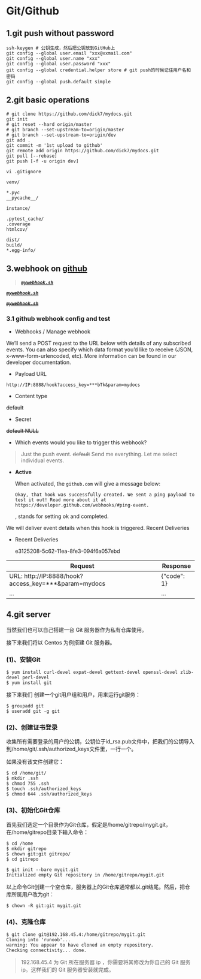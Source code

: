 # Git/Github

## 1.git push without password
```
ssh-keygen # 公钥生成，然后把公钥放到GitHub上
git config --global user.email "xxx@xxmail.com"
git config --global user.name "xxx"
git config --global user.password "xxx"
git config --global credential.helper store # git push的时候记住用户名和密码
git config --global push.default simple
```

## 2.git basic operations
```
# git clone https://github.com/dick7/mydocs.git
git init 
# git reset --hard origin/master
# git branch --set-upstream-to=origin/master
# git branch --set-upstream-to=origin/dev
git add .
git commit -m '1st upload to github'
git remote add origin https://github.com/dick7/mydocs.git
git pull [--rebase]
git push [-f -u origin dev]
```
`vi .gitignore`
```
venv/

*.pyc
__pycache__/

instance/

.pytest_cache/
.coverage
htmlcov/

dist/
build/
*.egg-info/
```
## 3.webhook on [github](https://github.com/dick7/mydocs)

> [***`mywebhook.sh`***](/server/linux-shell/#2git-webhook)

~~[***`mywebhook.sh`***](https://dick7.github.io/mydocs/linux-shell/#2git-webhook)~~

~~[***`mywebhook.sh`***](http://doc.ztloadfield.com:8500/linux-shell/#2git-webhook)~~

### 3.1 github webhook config and test

- Webhooks / Manage webhook

We’ll send a POST request to the URL below with details of any subscribed events. You can also specify which data format you’d like to receive (JSON, x-www-form-urlencoded, etc). More information can be found in our developer documentation.

- Payload URL
```
http://IP:8888/hook?access_key=***bTk&param=mydocs
```

- Content type

~~default~~

- Secret

~~default NULL~~

- Which events would you like to trigger this webhook?

>  Just the push event. ~~default~~
>  Send me everything.
>  Let me select individual events.

- **Active**

    When activated, the `github.com` will give a message below:
    ```
    Okay, that hook was successfully created. We sent a ping payload to test it out! Read more about it at https://developer.github.com/webhooks/#ping-event.
    ```
    , stands for setting ok and completed.

We will deliver event details when this hook is triggered.
Recent Deliveries

- Recent Deliveries

    e3125208-5c62-11ea-8fe3-094f6a057ebd

|**Request**|**Response**|
|-------|--------|
|URL: http://IP:8888/hook?access_key=***&param=mydocs| {"code": 1}  |
|...|...|

## 4.git server

当然我们也可以自己搭建一台 Git 服务器作为私有仓库使用。

接下来我们将以 Centos 为例搭建 Git 服务器。

### (1)、安装Git
```
$ yum install curl-devel expat-devel gettext-devel openssl-devel zlib-devel perl-devel
$ yum install git
```
接下来我们 创建一个git用户组和用户，用来运行git服务：
```
$ groupadd git
$ useradd git -g git
```
### (2)、创建证书登录

收集所有需要登录的用户的公钥，公钥位于id_rsa.pub文件中，把我们的公钥导入到/home/git/.ssh/authorized_keys文件里，一行一个。

如果没有该文件创建它：
```
$ cd /home/git/
$ mkdir .ssh
$ chmod 755 .ssh
$ touch .ssh/authorized_keys
$ chmod 644 .ssh/authorized_keys
```
### (3)、初始化Git仓库

首先我们选定一个目录作为Git仓库，假定是/home/gitrepo/mygit.git，在/home/gitrepo目录下输入命令：
```
$ cd /home
$ mkdir gitrepo
$ chown git:git gitrepo/
$ cd gitrepo

$ git init --bare mygit.git
Initialized empty Git repository in /home/gitrepo/mygit.git

```
以上命令Git创建一个空仓库，服务器上的Git仓库通常都以.git结尾。然后，把仓库所属用户改为git：
```
$ chown -R git:git mygit.git
```

### (4)、克隆仓库
```
$ git clone git@192.168.45.4:/home/gitrepo/mygit.git
Cloning into 'runoob'...
warning: You appear to have cloned an empty repository.
Checking connectivity... done.
```
> 192.168.45.4 为 Git 所在服务器 ip ，你需要将其修改为你自己的 Git 服务 ip。这样我们的 Git 服务器安装就完成。


